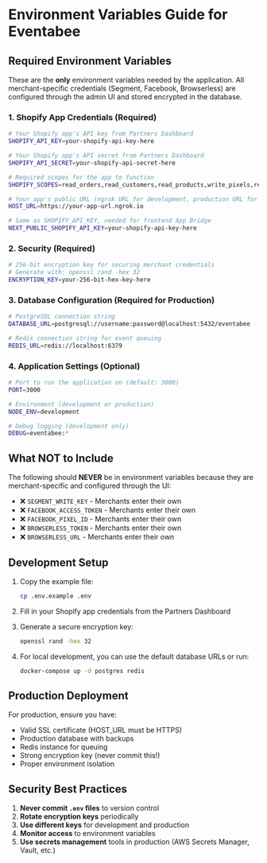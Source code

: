# Environment Variables Guide for Eventabee

## Required Environment Variables

These are the **only** environment variables needed by the application. All merchant-specific credentials (Segment, Facebook, Browserless) are configured through the admin UI and stored encrypted in the database.

### 1. Shopify App Credentials (Required)
```bash
# Your Shopify app's API key from Partners Dashboard
SHOPIFY_API_KEY=your-shopify-api-key-here

# Your Shopify app's API secret from Partners Dashboard  
SHOPIFY_API_SECRET=your-shopify-api-secret-here

# Required scopes for the app to function
SHOPIFY_SCOPES=read_orders,read_customers,read_products,write_pixels,read_checkouts,write_subscriptions,read_subscriptions

# Your app's public URL (ngrok URL for development, production URL for live)
HOST_URL=https://your-app-url.ngrok.io

# Same as SHOPIFY_API_KEY, needed for frontend App Bridge
NEXT_PUBLIC_SHOPIFY_API_KEY=your-shopify-api-key-here
```

### 2. Security (Required)
```bash
# 256-bit encryption key for securing merchant credentials
# Generate with: openssl rand -hex 32
ENCRYPTION_KEY=your-256-bit-hex-key-here
```

### 3. Database Configuration (Required for Production)
```bash
# PostgreSQL connection string
DATABASE_URL=postgresql://username:password@localhost:5432/eventabee

# Redis connection string for event queuing
REDIS_URL=redis://localhost:6379
```

### 4. Application Settings (Optional)
```bash
# Port to run the application on (default: 3000)
PORT=3000

# Environment (development or production)
NODE_ENV=development

# Debug logging (development only)
DEBUG=eventabee:*
```

## What NOT to Include

The following should **NEVER** be in environment variables because they are merchant-specific and configured through the UI:

- ❌ `SEGMENT_WRITE_KEY` - Merchants enter their own
- ❌ `FACEBOOK_ACCESS_TOKEN` - Merchants enter their own
- ❌ `FACEBOOK_PIXEL_ID` - Merchants enter their own
- ❌ `BROWSERLESS_TOKEN` - Merchants enter their own
- ❌ `BROWSERLESS_URL` - Merchants enter their own

## Development Setup

1. Copy the example file:
   ```bash
   cp .env.example .env
   ```

2. Fill in your Shopify app credentials from the Partners Dashboard

3. Generate a secure encryption key:
   ```bash
   openssl rand -hex 32
   ```

4. For local development, you can use the default database URLs or run:
   ```bash
   docker-compose up -d postgres redis
   ```

## Production Deployment

For production, ensure you have:
- Valid SSL certificate (HOST_URL must be HTTPS)
- Production database with backups
- Redis instance for queuing
- Strong encryption key (never commit this!)
- Proper environment isolation

## Security Best Practices

1. **Never commit `.env` files** to version control
2. **Rotate encryption keys** periodically
3. **Use different keys** for development and production
4. **Monitor access** to environment variables
5. **Use secrets management** tools in production (AWS Secrets Manager, Vault, etc.)